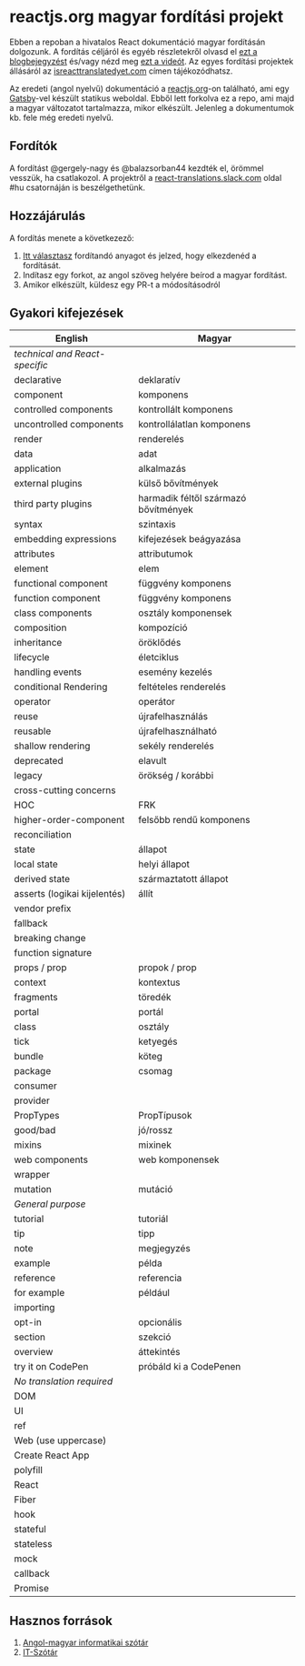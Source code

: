 # reactjs.org magyar fordítási projekt

Ebben a repoban a hivatalos React dokumentáció magyar fordításán dolgozunk. A fordítás céljáról és egyéb részletekről olvasd el
[ezt a blogbejegyzést](https://reactjs.org/blog/2019/02/23/is-react-translated-yet.html)
és/vagy nézd meg [ezt a videót](https://youtu.be/lLE4Jqaek5k). Az egyes
fordítási projektek állásáról az
[isreacttranslatedyet.com](https://isreacttranslatedyet.com/) címen
tájékozódhatsz.

Az eredeti (angol nyelvű) dokumentáció a [reactjs.org](https://reactjs.org)-on
található, ami egy [Gatsby](https://www.gatsbyjs.org/)-vel készült statikus
weboldal. Ebből lett forkolva ez a repo, ami majd a magyar változatot
tartalmazza, mikor elkészült. Jelenleg a dokumentumok kb. fele még eredeti
nyelvű.

## Fordítók

A fordítást @gergely-nagy és @balazsorban44 kezdték el, örömmel vesszük, ha
csatlakozol. A projektről a
[react-translations.slack.com](https://rt-slack-invite.herokuapp.com/) oldal
 #hu csatornáján is beszélgethetünk.

## Hozzájárulás

A fordítás menete a következező:

1. [Itt választasz](https://github.com/reactjs/hu.reactjs.org/issues/1) fordítandó anyagot és jelzed, hogy elkezdenéd a fordítását.
1. Indítasz egy forkot, az angol szöveg helyére beírod a magyar fordítást.
1. Amikor elkészült, küldesz egy PR-t a módosításodról

## Gyakori kifejezések

| English | Magyar |
| --- | --- |
| _technical and React-specific_ |
| declarative | deklaratív |
| component |  komponens |
| controlled components | kontrollált komponens |
| uncontrolled components | kontrollálatlan komponens |
| render | renderelés |
| data | adat |
| application | alkalmazás |
| external plugins | külső bővítmények |
| third party plugins | harmadik féltől származó bővítmények |
| syntax | szintaxis |
| embedding expressions | kifejezések beágyazása |
| attributes | attributumok |
| element | elem |
| functional component | függvény komponens |
| function component | függvény komponens |
| class components | osztály komponensek |
| composition | kompozíció |
| inheritance | öröklődés |
| lifecycle | életciklus |
| handling events | esemény kezelés |
| conditional Rendering | feltételes renderelés |
| operator | operátor |
| reuse | újrafelhasználás |
| reusable | újrafelhasználható |
| shallow rendering | sekély renderelés |
| deprecated | elavult |
| legacy | örökség / korábbi |
| cross-cutting concerns | |
| HOC | FRK |
| higher-order-component | felsőbb rendű komponens |
| reconciliation | |
| state | állapot |
| local state | helyi állapot |
| derived state | származtatott állapot |
| asserts (logikai kijelentés) | állít |
| vendor prefix | |
| fallback | |
| breaking change | |
| function signature |  |
| props / prop | propok / prop |
| context | kontextus |
| fragments | töredék |
| portal | portál |
| class | osztály |
| tick | ketyegés |
| bundle | köteg |
| package | csomag |
| consumer | |
| provider | |
| PropTypes |  PropTípusok |
| good/bad | jó/rossz |
| mixins | mixinek |
| web components | web komponensek |
| wrapper | |
| mutation |  mutáció |
| _General purpose_ |
| tutorial | tutoriál |
| tip |  tipp|
| note | megjegyzés |
| example | példa |
| reference | referencia |
| for example | például |
| importing | | import/importálás |
| opt-in | opcionális |
| section | szekció |
| overview | áttekintés |
| try it on CodePen | próbáld ki a CodePenen|
| _No translation required_ |
| DOM |
| UI |
| ref |
| Web (use uppercase)|
| Create React App |
| polyfill |
| React |
| Fiber |
| hook |
| stateful |
| stateless |
| mock | |
| callback |
| Promise | |

## Hasznos források

1. [Angol-magyar informatikai szótár](https://www.tankonyvtar.hu/hu/tartalom/tkt/angol-magyar/index.html)
2. [IT-Szótár](http://www.itszotar.hu/)
